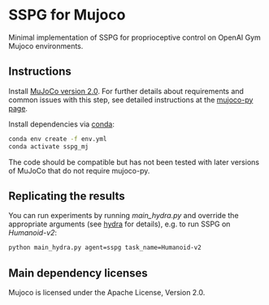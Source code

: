 # SSPG for Mujoco

Minimal implementation of SSPG for proprioceptive control on OpenAI Gym Mujoco environments.

## Instructions

Install [MuJoCo version 2.0](https://www.roboti.us/download.html). For further details about requirements and common issues with this step, see detailed instructions at the  [mujoco-py page](https://github.com/openai/mujoco-py/tree/0711ab58777a28aff847adbf05ba246a337908a0).

Install dependencies via [conda](https://docs.conda.io/projects/conda/en/latest/user-guide/install/linux.html):

```sh
conda env create -f env.yml
conda activate sspg_mj
```

The code should be compatible but has not been tested with later versions of MuJoCo that do not require mujoco-py.

## Replicating the results

You can run experiments by running _main_hydra.py_ and override the appropriate arguments (see [hydra](https://hydra.cc/docs/intro/) for details), e.g. to run SSPG on _Humanoid-v2_:

```sh
python main_hydra.py agent=sspg task_name=Humanoid-v2
```

## Main dependency licenses

Mujoco is licensed under the Apache License, Version 2.0.